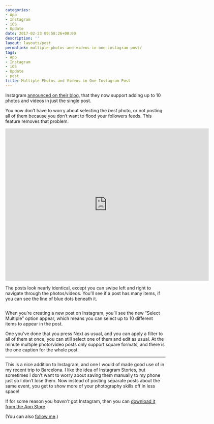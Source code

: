 ```yaml
---
categories:
- App
- Instagram
- iOS
- Update
date: 2017-02-23 09:58:26+00:00
description: ''
layout: layouts/post
permalink: multiple-photos-and-videos-in-one-instagram-post/
tags:
- App
- Instagram
- iOS
- Update
- post
title: Multiple Photos and Videos in One Instagram Post
---
```


<div class="kg-card-markdown">
<p>Instagram <a href="http://blog.instagram.com/post/157572774352/170222-multiple">announced on their blog</a>, that they now support adding up to 10 photos and videos in just the single post.</p>
<p>You now don&#8217;t have to worry about selecting the <em>best</em> photo, or not posting all of them because you don&#8217;t want to flood your followers feeds. This feature removes that problem.</p>
<div class="video-container"><iframe src="https://player.vimeo.com/video/204951185?title=0&amp;byline=0&amp;portrait=0" width="640" height="480" frameborder="0" allowfullscreen="allowfullscreen"></iframe></div>
<p>The posts look nearly identical, except you can swipe left and right to navigate through the photos/videos. You&#8217;ll see if a post has many items, if you can see the line of blue dots beneath it.</p>
<p><img class="alignnone size-full wp-image-506" src="https://chrishannah.me/wp-content/uploads/2017/02/IMG_1779.png" alt="" /></p>
<p>When you&#8217;re creating a new post on Instagram, you&#8217;ll see the new &#8220;Select Multiple&#8221; option appear, which means you can select up to 10 different items to appear in the post.</p>
<p>One you&#8217;ve done that you press Next as usual, and you can apply a filter to all of them at once, you can still select one of them and edit as usual. At the minute multiple photo/video posts only support square formats, and there is the one caption for the whole post.</p>
<hr />
<p>This is a nice addition to Instagram, and one I would of made good use of in my recent trip to Barcelona. I like the idea of Instagram Stories, but sometimes I don&#8217;t want to worry about saving them manually to my phone just so I don&#8217;t lose them. Now instead of posting separate posts about the same event, you get to show more of your photography skills off in less space!</p>
<p>If for some reason you <em>haven&#8217;t</em> got Instagram, then you can <a href="https://geo.itunes.apple.com/us/app/instagram/id389801252?mt=8&amp;at=1010l4Hj&amp;ct=myself">download it from the App Store</a>.</p>
<p>(You can also <a href="http://instagram.com/lordchrishannah">follow me</a>.)</p>
</div>